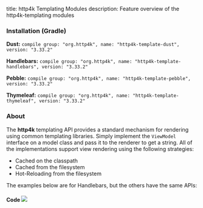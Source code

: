 title: http4k Templating Modules
description: Feature overview of the http4k-templating modules

### Installation (Gradle)
**Dust:** ```compile group: "org.http4k", name: "http4k-template-dust", version: "3.33.2"```

**Handlebars:** ```compile group: "org.http4k", name: "http4k-template-handlebars", version: "3.33.2"```

**Pebble:** ```compile group: "org.http4k", name: "http4k-template-pebble", version: "3.33.2"```

**Thymeleaf:** ```compile group: "org.http4k", name: "http4k-template-thymeleaf", version: "3.33.2"```

### About
The **http4k** templating API provides a standard mechanism for rendering using common templating libraries. Simply implement the `ViewModel` interface on a model class and pass it to the renderer to get a string. All of the implementations support view rendering using the following strategies:

* Cached on the classpath
* Cached from the filesystem
* Hot-Reloading from the filesystem

The examples below are for Handlebars, but the others have the same APIs:

#### Code  [<img class="octocat" src="/img/octocat-32.png"/>](https://github.com/http4k/http4k/blob/master/src/docs/guide/modules/templating/example.kt)

 <script src="https://gist-it.appspot.com/https://github.com/http4k/http4k/blob/master/src/docs/guide/modules/templating/example.kt"></script>
